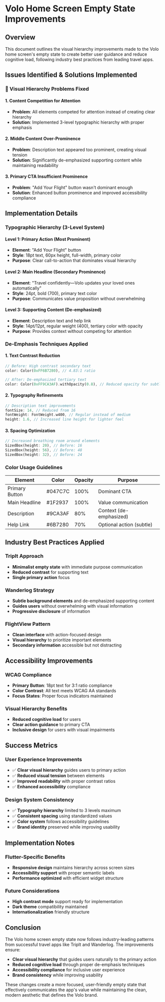 # Volo Home Screen Empty State Improvements

## Overview
This document outlines the visual hierarchy improvements made to the Volo home screen's empty state to create better user guidance and reduce cognitive load, following industry best practices from leading travel apps.

## Issues Identified & Solutions Implemented

### 🎯 Visual Hierarchy Problems Fixed

#### 1. Content Competition for Attention
- **Problem**: All elements competed for attention instead of creating clear hierarchy
- **Solution**: Implemented 3-level typographic hierarchy with proper emphasis

#### 2. Middle Content Over-Prominence
- **Problem**: Description text appeared too prominent, creating visual tension
- **Solution**: Significantly de-emphasized supporting content while maintaining readability

#### 3. Primary CTA Insufficient Prominence
- **Problem**: "Add Your Flight" button wasn't dominant enough
- **Solution**: Enhanced button prominence and improved accessibility compliance

## Implementation Details

### Typographic Hierarchy (3-Level System)

#### Level 1: Primary Action (Most Prominent)
- **Element**: "Add Your Flight" button
- **Style**: 18pt text, 60px height, full-width, primary color
- **Purpose**: Clear call-to-action that dominates visual hierarchy

#### Level 2: Main Headline (Secondary Prominence)
- **Element**: "Travel confidently—Volo updates your loved ones automatically"
- **Style**: 24pt, bold (700), primary text color
- **Purpose**: Communicates value proposition without overwhelming

#### Level 3: Supporting Content (De-emphasized)
- **Element**: Description text and help link
- **Style**: 14pt/12pt, regular weight (400), tertiary color with opacity
- **Purpose**: Provides context without competing for attention

### De-Emphasis Techniques Applied

#### 1. Text Contrast Reduction
```dart
// Before: High contrast secondary text
color: Color(0xFF6B7280), // 4.83:1 ratio

// After: De-emphasized tertiary text
color: Color(0xFF9CA3AF).withOpacity(0.8), // Reduced opacity for subtlety
```

#### 2. Typography Refinements
```dart
// Description text improvements
fontSize: 14, // Reduced from 16
fontWeight: FontWeight.w400, // Regular instead of medium
height: 1.6, // Increased line height for lighter feel
```

#### 3. Spacing Optimization
```dart
// Increased breathing room around elements
SizedBox(height: 20), // Before: 16
SizedBox(height: 56), // Before: 48
SizedBox(height: 32), // Before: 24
```

### Color Usage Guidelines

| Element | Color | Opacity | Purpose |
|---------|-------|---------|---------|
| Primary Button | #047C7C | 100% | Dominant CTA |
| Main Headline | #1F2937 | 100% | Value communication |
| Description | #9CA3AF | 80% | Context (de-emphasized) |
| Help Link | #6B7280 | 70% | Optional action (subtle) |

## Industry Best Practices Applied

### TripIt Approach
- **Minimalist empty state** with immediate purpose communication
- **Reduced contrast** for supporting text
- **Single primary action** focus

### Wanderlog Strategy
- **Subtle background elements** and de-emphasized supporting content
- **Guides users** without overwhelming with visual information
- **Progressive disclosure** of information

### FlightView Pattern
- **Clean interface** with action-focused design
- **Visual hierarchy** to prioritize important elements
- **Secondary information** accessible but not distracting

## Accessibility Improvements

### WCAG Compliance
- **Primary Button**: 18pt text for 3:1 ratio compliance
- **Color Contrast**: All text meets WCAG AA standards
- **Focus States**: Proper focus indicators maintained

### Visual Hierarchy Benefits
- **Reduced cognitive load** for users
- **Clear action guidance** to primary CTA
- **Inclusive design** for users with visual impairments

## Success Metrics

### User Experience Improvements
- ✅ **Clear visual hierarchy** guides users to primary action
- ✅ **Reduced visual tension** between elements
- ✅ **Improved readability** with proper contrast ratios
- ✅ **Enhanced accessibility** compliance

### Design System Consistency
- ✅ **Typography hierarchy** limited to 3 levels maximum
- ✅ **Consistent spacing** using standardized values
- ✅ **Color system** follows accessibility guidelines
- ✅ **Brand identity** preserved while improving usability

## Implementation Notes

### Flutter-Specific Benefits
- **Responsive design** maintains hierarchy across screen sizes
- **Accessibility support** with proper semantic labels
- **Performance optimized** with efficient widget structure

### Future Considerations
- **High contrast mode** support ready for implementation
- **Dark theme** compatibility maintained
- **Internationalization** friendly structure

## Conclusion

The Volo home screen empty state now follows industry-leading patterns from successful travel apps like TripIt and Wanderlog. The improvements ensure:

- **Clear visual hierarchy** that guides users naturally to the primary action
- **Reduced cognitive load** through proper de-emphasis techniques
- **Accessibility compliance** for inclusive user experience
- **Brand consistency** while improving usability

These changes create a more focused, user-friendly empty state that effectively communicates the app's value while maintaining the clean, modern aesthetic that defines the Volo brand. 